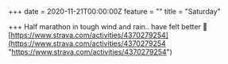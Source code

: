 +++
date = 2020-11-21T00:00:00Z
feature = ""
title = "Saturday"

+++
Half marathon in tough wind and rain.. have felt better 🙈 [https://www.strava.com/activities/4370279254](https://www.strava.com/activities/4370279254 "https://www.strava.com/activities/4370279254")